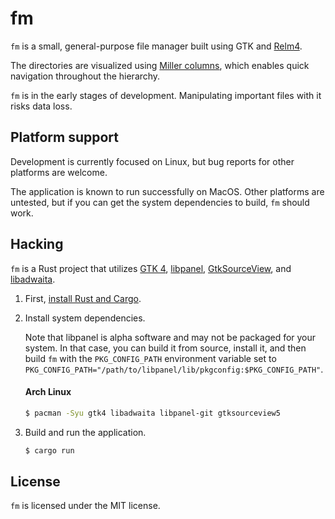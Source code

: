 # fm

`fm` is a small, general-purpose file manager built using GTK and [Relm4].

The directories are visualized using [Miller columns], which enables quick
navigation throughout the hierarchy.

`fm` is in the early stages of development. Manipulating important files with it
risks data loss.

## Platform support

Development is currently focused on Linux, but bug reports for other platforms
are welcome.

The application is known to run successfully on MacOS. Other platforms are
untested, but if you can get the system dependencies to build, `fm` should work.

## Hacking

`fm` is a Rust project that utilizes [GTK 4][install-gtk],
[libpanel][install-libpanel], [GtkSourceView][install-gtksourceview], and
[libadwaita][install-libadwaita].

1. First, [install Rust and Cargo][install-rust].

2. Install system dependencies.

    Note that libpanel is alpha software and may not be packaged for your
    system. In that case, you can build it from source, install it, and then
    build `fm` with the `PKG_CONFIG_PATH` environment variable set to
    `PKG_CONFIG_PATH="/path/to/libpanel/lib/pkgconfig:$PKG_CONFIG_PATH"`.

    #### Arch Linux

    ```sh
    $ pacman -Syu gtk4 libadwaita libpanel-git gtksourceview5
    ```

3. Build and run the application.

    ```sh
    $ cargo run
    ```

## License

`fm` is licensed under the MIT license.

[Miller columns]: https://en.wikipedia.org/wiki/Miller_columns
[install-rust]: https://www.rust-lang.org/tools/install
[install-gtk]: https://www.gtk.org/docs/installations/
[install-gtksourceview]: https://wiki.gnome.org/Projects/GtkSourceView
[install-libadwaita]: https://gnome.pages.gitlab.gnome.org/libadwaita/
[install-libpanel]: https://gitlab.gnome.org/chergert/libpanel
[Relm4]: https://aaronerhardt.github.io/relm4-book/book/
